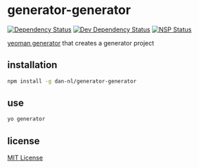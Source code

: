 # generator-generator
[![Dependency Status][david-dm-image]][david-dm-url] [![Dev Dependency Status][david-dm-dev-image]][david-dm-dev-url] [![NSP Status][nsp-image]][nsp-url]

[yeoman generator][yeoman-getting-started-url] that creates a generator project

## installation
```bash
npm install -g dan-nl/generator-generator
```

## use
```bash
yo generator
```

## license
[MIT License][mit-license]

[david-dm-image]: https://david-dm.org/dan-nl/generator-generator.svg
[david-dm-url]: https://david-dm.org/dan-nl/generator-generator
[david-dm-dev-image]: https://david-dm.org/dan-nl/generator-generator/dev-status.svg
[david-dm-dev-url]: https://david-dm.org/dan-nl/generator-generator?type=dev
[mit-license]: https://raw.githubusercontent.com/dan-nl/generator-generator/master/license.txt
[yeoman-getting-started-url]: http://yeoman.io/authoring/index.html
[nsp-image]: https://nodesecurity.io/orgs/githubdan-nl/projects/eeb02677-ac64-4505-8238-b41db3c02005/badge
[nsp-url]: https://nodesecurity.io/orgs/githubdan-nl/projects/eeb02677-ac64-4505-8238-b41db3c02005
